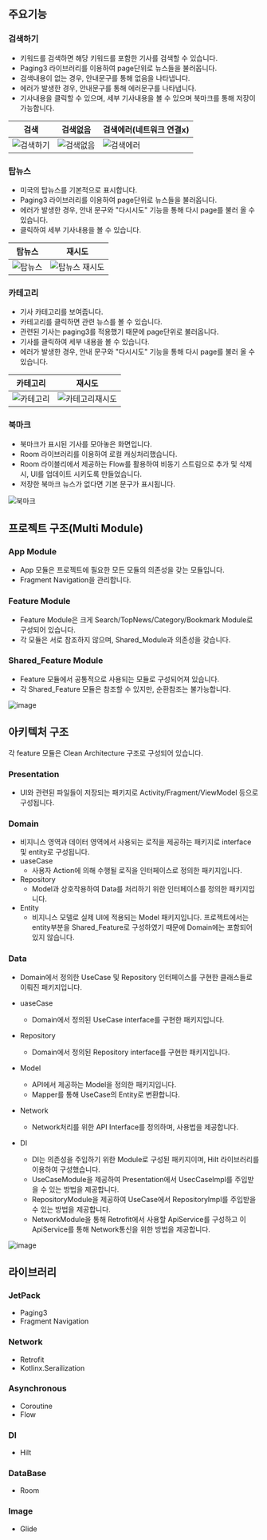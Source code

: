 
## 주요기능 ##

### 검색하기 ###
- 키워드를 검색하면 해당 키워드를 포함한 기사를 검색할 수 있습니다.
- Paging3 라이브러리를 이용하여 page단위로 뉴스들을 불러옵니다.
- 검색내용이 없는 경우, 안내문구를 통해 없음을 나타냅니다.
- 에러가 발생한 경우, 안내문구를 통해 에러문구를 나타냅니다.
- 기사내용을 클릭할 수 있으며, 세부 기사내용을 볼 수 있으며 북마크를 통해 저장이 가능합니다.

| 검색 | 검색없음 | 검색에러(네트워크 연결x) |
| --- | ---- | ---- |
| ![검색하기](https://user-images.githubusercontent.com/45396949/189478014-e39b871c-f025-4870-ad86-57be1eb37c8f.gif) | ![검색없음](https://user-images.githubusercontent.com/45396949/189478671-eb32d8b2-7b36-43d6-bbeb-1abe8e963c0e.gif) | ![검색에러](https://user-images.githubusercontent.com/45396949/189478673-25b76b20-a3f8-41da-bb3f-9a5515101a42.gif) |



### 탑뉴스 ###
- 미국의 탑뉴스를 기본적으로 표시합니다.
- Paging3 라이브러리를 이용하여 page단위로 뉴스들을 불러옵니다.
- 에러가 발생한 경우, 안내 문구와 "다시시도" 기능을 통해 다시 page를 불러 올 수 있습니다.
- 클릭하여 세부 기사내용을 볼 수 있습니다.

| 탑뉴스 | 재시도 |
| :---: | :---: |
| ![탑뉴스](https://user-images.githubusercontent.com/45396949/189478120-99330bdd-c6f1-4b7b-9785-ecd8455a6128.gif) | ![탑뉴스 재시도](https://user-images.githubusercontent.com/45396949/189478780-b0e36f35-76f1-4fa2-b2c2-1b2710948ed9.gif) |


### 카테고리 ###
- 기사 카테고리를 보여줍니다.
- 카테고리를 클릭하면 관련 뉴스를 볼 수 있습니다.
- 관련된 기사는 paging3를 적용했기 때문에 page단위로 불러옵니다.
- 기사를 클릭하여 세부 내용을 볼 수 있습니다. 
- 에러가 발생한 경우, 안내 문구와 "다시시도" 기능을 통해 다시 page를 불러 올 수 있습니다.

| 카테고리 | 재시도 |
| :----: | :----: |
| ![카테고리](https://user-images.githubusercontent.com/45396949/189478176-821a7a50-2797-4944-92f4-410143287fa5.gif) | ![카테고리재시도](https://user-images.githubusercontent.com/45396949/189479385-33f409dc-cdc9-44bc-9174-0781a11674b4.gif) |


### 북마크 ###
- 북마크가 표시된 기사를 모아놓은 화면입니다.
- Room 라이브러리를 이용하여 로컬 캐싱처리했습니다.
- Room 라이블리에서 제공하는 Flow를 활용하여 비동기 스트림으로 추가 및 삭제 시, UI를 업데이트 시키도록 만들었습니다. 
- 저장한 북마크 뉴스가 없다면 기본 문구가 표시됩니다.

![북마크](https://user-images.githubusercontent.com/45396949/189478237-acc5dba8-7f93-4c2d-b084-f290020b595a.gif)

## 프로젝트 구조(Multi Module) ##

### App Module ###
- App 모듈은 프로젝트에 필요한 모든 모듈의 의존성을 갖는 모듈입니다.
- Fragment Navigation을 관리합니다.

### Feature Module ###
- Feature Module은 크게 Search/TopNews/Category/Bookmark Module로 구성되어 있습니다.
- 각 모듈은 서로 참조하지 않으며, Shared_Module과 의존성을 갖습니다. 


### Shared_Feature Module ###
- Feature 모듈에서 공통적으로 사용되는 모듈로 구성되어져 있습니다. 
- 각 Shared_Feature 모듈은 참조할 수 있지만, 순환참조는 불가능합니다.

![image](https://user-images.githubusercontent.com/45396949/189475063-1107cc97-05ca-41de-ad2b-72f96633cad4.png)

## 아키텍처 구조 ##
각 feature 모듈은 Clean Architecture 구조로 구성되어 있습니다. 

### Presentation ###
- UI와 관련된 파일들이 저장되는 패키지로 Activity/Fragment/ViewModel 등으로 구성됩니다.

### Domain ###
- 비지니스 영역과 데이터 영역에서 사용되는 로직을 제공하는 패키지로 interface 및 entity로 구성됩니다. 
- uaseCase 
  - 사용자 Action에 의해 수행될 로직을 인터페이스로 정의한 패키지입니다.
- Repository
  - Model과 상호작용하여 Data를 처리하기 위한 인터페이스를 정의한 패키지입니다.
- Entity
  - 비지니스 모델로 실제 UI에 적용되는 Model 패키지입니다. 프로젝트에서는 entity부분을 Shared_Feature로 구성하였기 때문에 Domain에는 포함되어 있지 않습니다.

### Data ###
- Domain에서 정의한 UseCase 및 Repository 인터페이스를 구현한 클래스들로 이뤄진 패키지입니다.

- uaseCase 
  - Domain에서 정의된 UseCase interface를 구현한 패키지입니다.
- Repository
  - Domain에서 정의된 Repository interface를 구현한 패키지입니다.
- Model
  - API에서 제공하는 Model을 정의한 패키지입니다. 
  - Mapper를 통해 UseCase의 Entity로 변환합니다. 
- Network
  - Network처리를 위한 API Interface를 정의하며, 사용법을 제공합니다.
- DI
  - DI는 의존성을 주입하기 위한 Module로 구성된 패키지이며, Hilt 라이브러리를 이용하여 구성했습니다.
  - UseCaseModule을 제공하여 Presentation에서 UsecCaseImpl를 주입받을 수 있는 방법을 제공합니다. 
  - RepositoryModule을 제공하여 UseCase에서 RepositoryImpl를 주입받을 수 있는 방법을 제공합니다.
  - NetworkModule을 통해 Retrofit에서 사용할 ApiService를 구성하고 이 ApiService를 통해 Network통신을 위한 방법을 제공합니다.  

![image](https://user-images.githubusercontent.com/45396949/189485927-2671d543-6c07-4921-9fbc-fdee1ca2174d.png)

## 라이브러리 ##
### JetPack ### 
  - Paging3
  - Fragment Navigation

### Network ###
  - Retrofit
  - Kotlinx.Serailization

### Asynchronous ###
- Coroutine
- Flow

### DI ###
  - Hilt
  
### DataBase ###
  - Room

### Image ###
  - Glide


